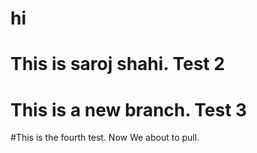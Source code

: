 # hi

# This is saroj shahi. Test 2

# This is a new branch. Test 3

#This is the fourth test. Now We about to pull.
